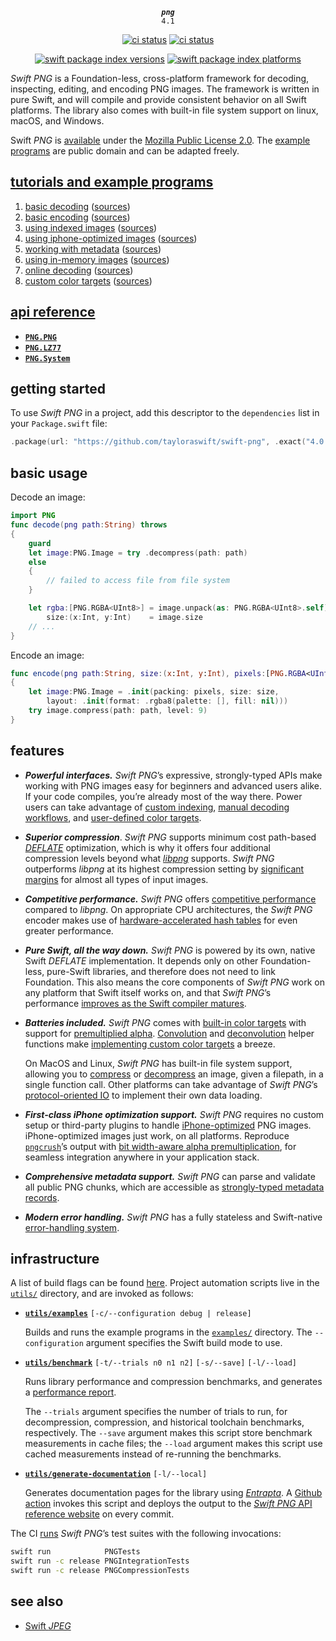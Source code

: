 <div align="center">

***`png`***<br>`4.1`

[![ci status](https://github.com/tayloraswift/swift-png/actions/workflows/build.yml/badge.svg)](https://github.com/tayloraswift/swift-png/actions/workflows/build.yml)
[![ci status](https://github.com/tayloraswift/swift-png/actions/workflows/build-devices.yml/badge.svg)](https://github.com/tayloraswift/swift-png/actions/workflows/build-devices.yml)


[![swift package index versions](https://img.shields.io/endpoint?url=https%3A%2F%2Fswiftpackageindex.com%2Fapi%2Fpackages%2Ftayloraswift%2Fswift-png%2Fbadge%3Ftype%3Dswift-versions)](https://swiftpackageindex.com/tayloraswift/swift-png)
[![swift package index platforms](https://img.shields.io/endpoint?url=https%3A%2F%2Fswiftpackageindex.com%2Fapi%2Fpackages%2Ftayloraswift%2Fswift-png%2Fbadge%3Ftype%3Dplatforms)](https://swiftpackageindex.com/tayloraswift/swift-png)

</div>

*Swift PNG* is a Foundation-less, cross-platform framework for decoding, inspecting, editing, and encoding PNG images. The framework is written in pure Swift, and will compile and provide consistent behavior on all Swift platforms. The library also comes with built-in file system support on linux, macOS, and Windows.

Swift *PNG* is [available](LICENSE) under the [Mozilla Public License 2.0](https://www.mozilla.org/en-US/MPL/2.0/). The [example programs](examples/) are public domain and can be adapted freely.

## [tutorials and example programs](examples/)

1. [basic decoding](Snippets/BasicDecoding.swift) ([sources](Snippets/BasicDecoding.swift))
2. [basic encoding](Snippets/BasicEncoding.swift) ([sources](Snippets/BasicEncoding.swift))
3. [using indexed images](Snippets/Indexing.swift) ([sources](Snippets/Indexing.swift))
4. [using iphone-optimized images](Snippets/iPhoneOptimized.swift) ([sources](Snippets/iPhoneOptimized.swift))
5. [working with metadata](Snippets/ImageMetadata.swift) ([sources](Snippets/ImageMetadata.swift))
6. [using in-memory images](Snippets/ImagesInMemory.swift) ([sources](Snippets/ImagesInMemory.swift))
7. [online decoding](Snippets/OnlineDecoding.swift) ([sources](Snippets/OnlineDecoding.swift))
8. [custom color targets](Snippets/CustomColor.swift) ([sources](Snippets/CustomColor.swift))

## [api reference](https://tayloraswift.github.io/swift-png)

* [**`PNG.PNG`**](https://tayloraswift.github.io/swift-png/PNG)
* [**`PNG.LZ77`**](https://tayloraswift.github.io/swift-png/LZ77)
* [**`PNG.System`**](https://tayloraswift.github.io/swift-png/System)

## getting started

To use *Swift PNG* in a project, add this descriptor to the `dependencies` list in your `Package.swift` file:

```swift
.package(url: "https://github.com/tayloraswift/swift-png", .exact("4.0.3"))
```

## basic usage

Decode an image:

```swift
import PNG
func decode(png path:String) throws
{
    guard
    let image:PNG.Image = try .decompress(path: path)
    else
    {
        // failed to access file from file system
    }

    let rgba:[PNG.RGBA<UInt8>] = image.unpack(as: PNG.RGBA<UInt8>.self),
        size:(x:Int, y:Int)    = image.size
    // ...
}
```

Encode an image:

```swift
func encode(png path:String, size:(x:Int, y:Int), pixels:[PNG.RGBA<UInt8>]) throws
{
    let image:PNG.Image = .init(packing: pixels, size: size,
        layout: .init(format: .rgba8(palette: [], fill: nil)))
    try image.compress(path: path, level: 9)
}
```

## features

- ***Powerful interfaces.*** *Swift PNG*’s expressive, strongly-typed APIs make working with PNG images easy for beginners and advanced users alike. If your code compiles, you’re already most of the way there. Power users can take advantage of [custom indexing](examples/#using-indexed-images), [manual decoding workflows](examples/#online-decoding), and [user-defined color targets](examples/#custom-color-targets).

- ***Superior compression***. *Swift PNG* supports minimum cost path-based [*DEFLATE*](https://tools.ietf.org/html/rfc1951) optimization, which is why it offers four additional compression levels beyond what [*libpng*](http://www.libpng.org/pub/png/libpng.html) supports. *Swift PNG* outperforms *libpng* at its highest compression setting by [significant margins](benchmarks#compression-level-13) for almost all types of input images.

- ***Competitive performance.*** *Swift PNG* offers [competitive performance](benchmarks/) compared to *libpng*. On appropriate CPU architectures, the *Swift PNG* encoder makes use of [hardware-accelerated hash tables](https://engineering.fb.com/2019/04/25/developer-tools/f14/) for even greater performance.

- ***Pure Swift, all the way down.*** *Swift PNG* is powered by its own, native Swift *DEFLATE* implementation. It depends only on other Foundation-less, pure-Swift libraries, and therefore does not need to link Foundation. This also means the core components of *Swift PNG* work on any platform that Swift itself works on, and that *Swift PNG*’s performance [improves as the Swift compiler matures](benchmarks#performance-by-toolchain).

- ***Batteries included.*** *Swift PNG* comes with [built-in color targets](https://tayloraswift.github.io/swift-png/PNG/Color/) with support for [premultiplied alpha](https://tayloraswift.github.io/swift-png/PNG/RGBA/premultiplied/). [Convolution](https://tayloraswift.github.io/swift-png/PNG/convolve(_:dereference:kernel:)/) and [deconvolution](https://tayloraswift.github.io/swift-png/PNG/deconvolve(_:reference:kernel:)/) helper functions make [implementing custom color targets](examples/#custom-color-targets) a breeze.

    On MacOS and Linux, *Swift PNG* has built-in file system support, allowing you to [compress](https://tayloraswift.github.io/swift-png/PNG/Image/compress(path:level:hint:)/) or [decompress](https://tayloraswift.github.io/swift-png/PNG/Image/decompress(path:)/) an image, given a filepath, in a single function call. Other platforms can take advantage of *Swift PNG*’s [protocol-oriented IO](https://tayloraswift.github.io/swift-png/PNG/Bytestream/) to implement their own data loading.

- ***First-class iPhone optimization support.*** *Swift PNG* requires no custom setup or third-party plugins to handle [iPhone-optimized](examples/#using-iphone-optimized-images) PNG images. iPhone-optimized images just work, on all platforms. Reproduce [`pngcrush`](https://developer.apple.com/library/archive/qa/qa1681/_index.html)’s output with [bit width-aware alpha premultiplication](https://tayloraswift.github.io/swift-png/PNG/RGBA/premultiplied(as:)/), for seamless integration anywhere in your application stack.

- ***Comprehensive metadata support.*** *Swift PNG* can parse and validate all public PNG chunks, which are accessible as [strongly-typed metadata records](https://tayloraswift.github.io/swift-png/PNG/Metadata/).

- ***Modern error handling.*** *Swift PNG* has a fully stateless and Swift-native [error-handling system](https://tayloraswift.github.io/swift-png/PNG/Error/).

## infrastructure

A list of build flags can be found [here](build.md). Project automation scripts live in the [`utils/`](utils/) directory, and are invoked as follows:

- [**`utils/examples`**](utils/examples) `[-c/--configuration debug | release]`

    Builds and runs the example programs in the [`examples/`](examples/) directory. The `--configuration` argument specifies the Swift build mode to use.

- [**`utils/benchmark`**](utils/benchmark) `[-t/--trials n0 n1 n2]` `[-s/--save]` `[-l/--load]`

    Runs library performance and compression benchmarks, and generates a [performance report](benchmarks/).

    The `--trials` argument specifies the number of trials to run, for decompression, compression, and historical toolchain benchmarks, respectively. The `--save` argument makes this script store benchmark measurements in cache files; the `--load` argument makes this script use cached measurements instead of re-running the benchmarks.

- [**`utils/generate-documentation`**](utils/generate-documentation) `[-l/--local]`

    Generates documentation pages for the library using [*Entrapta*](https://github.com/tayloraswift/entrapta). A [Github action](.github/workflows/docs.yml) invokes this script and deploys the output to the [*Swift PNG* API reference website](https://tayloraswift.github.io/swift-png) on every commit.

The CI [runs](.github/workflows/build.yml) *Swift PNG*’s test suites with the following invocations:

```bash
swift run            PNGTests
swift run -c release PNGIntegrationTests
swift run -c release PNGCompressionTests
```

## see also

* [Swift *JPEG*](https://github.com/tayloraswift/jpeg)
